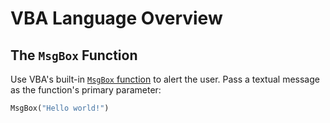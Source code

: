 # VBA Language Overview

## The `MsgBox` Function

Use VBA's built-in [`MsgBox` function](https://msdn.microsoft.com/en-us/library/aa445082.aspx) to alert the user. Pass a textual message as the function's primary parameter:

```vb
MsgBox("Hello world!")
```

